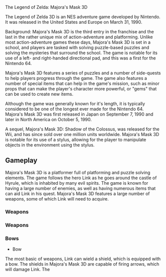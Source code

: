 The Legend of Zelda: Majora's Mask 3D

The Legend of Zelda 3D is an NES adventure game developed by Nintendo. It was released in the United States and Europe on March 31, 1990.

Background: Majora's Mask 3D is the third entry in the franchise and the last in the rather unique mix of action-adventure and platforming. Unlike most action-adventure games these days, Majora's Mask 3D is set in a school, and players are tasked with solving puzzle-based puzzles and solving the mysteries that surround the school. The game is notable for its use of a left- and right-handed directional pad, and this was a first for the Nintendo 64.

Majora's Mask 3D features a series of puzzles and a number of side-quests to help players progress through the game. The game also features a number of special items that can help in the game's mission, such as minor props that can make the player's character more powerful, or "gems" that can be used to create new items.

Although the game was generally known for it's length, it is typically considered to be one of the longest ever made for the Nintendo 64. Majora's Mask 3D was first released in Japan on September 7, 1990 and later in North America on October 5, 1990.

A sequel, Majora's Mask 3D: Shadow of the Colossus, was released for the Wii, and has since sold over one million units worldwide. Majora's Mask 3D is notable for its use of a stylus, allowing for the player to manipulate objects in the environment using the stylus.

## Gameplay

Majora's Mask 3D is a platformer full of platforming and puzzle solving elements. The game follows the hero Link as he goes around the castle of Hyrule, which is inhabited by many evil spirits. The game is known for having a large number of enemies, as well as having numerous items that can aid Link in his quest. Majora's Mask 3D features a large number of weapons, some of which Link will need to acquire.

### Weapons

### Weapons

### Bows

*   Bow

The most basic of weapons, Link can wield a shield, which is equipped with a bow. The shields in Majora's Mask 3D are capable of firing arrows, which will damage Link. The